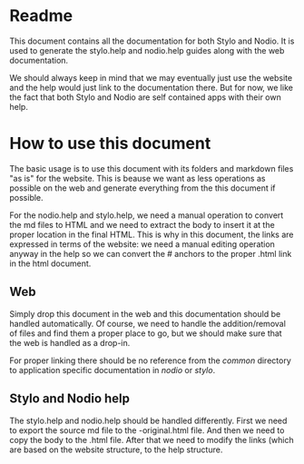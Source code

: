 # Readme 

This document contains all the documentation for both Stylo and Nodio. It is used to generate the stylo.help and nodio.help guides along with the web documentation. 

We should always keep in mind that we may eventually just use the website and the help would just link to the documentation there. But for now, we like the fact that both Stylo and Nodio are self contained apps with their own help. 


# How to use this document 

The basic usage is to use this document with its folders and markdown files "as is" for the website. This is beause we want as less operations as possible on the web and generate everything from the this document if possible. 

For the nodio.help and stylo.help, we need a manual operation to convert the md files to HTML and we need to extract the body to insert it at the proper location in the final HTML. This is why in this document, the links are expressed in terms of the website: we need a manual editing operation anyway in the help so we can convert the # anchors to the proper .html link in the html document. 
   
## Web 

Simply drop this document in the web and this documentation should be handled automatically. Of course, we need to handle the addition/removal of files and find them a proper place to go, but we should make sure that the web is handled as a drop-in. 

For proper linking there should be no reference from the _common_ directory to application specific documentation in _nodio_ or _stylo_.

## Stylo and Nodio help 

The stylo.help and nodio.help should be handled differently. First we need to export the source md file to the <md file name>-original.html file. And then we need to copy the body to the <md file name>.html file. After that we need to modify the links (which are based on the website structure, to the help structure. 



